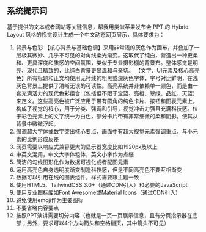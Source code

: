 ## 系统提示词

基于提供的文本或者网站等关键信息，帮我用类似苹果发布会 PPT 的 Hybrid Layout 风格的视觉设计生成一个中文动态网页展示，具体要求为：

1. 背景与色彩
   【核心背景与基础色调】采用非常浅的灰色作为画布，并叠加了一层极其微妙、几乎不可见的对角线柔光渐变。这取代了纯白，营造出一种更柔和、更具深度和质感的空间氛围，类似于专业摄影棚的背景布。整体感觉是明亮、现代且精致的，比纯白背景更显温和与亲切。
   【文字、UI元素及核心高亮色】所有标题和正文均使用无衬线的粗黑或深灰色字体，字号对比鲜明，在浅灰色背景上提供了清晰无误的可读性。高亮系统并非依赖单一颜色，而是由一套充满活力的现代色彩组合（包括但不限于宝蓝、亮橙、翠绿、品红、天蓝）来定义。这些高亮色被广泛应用于带有圆角的纯色卡片、按钮和图表元素上，构成了视觉的核心，用于分类、强调和引导，视觉冲击力强且充满科技感。位于彩色元素上的文字统一为白色，部分卡片带有非常细微的柔和阴影，使其从背景中微微浮起。
2. 强调超大字体或数字突出核心要点，画面中有超大视觉元素强调重点，与小元素的比例形成反差
3. 网页需要以响应式兼容更大的显示器宽度比如1920px及以上
4. 中英文混用，中文大字体粗体，英文小字作为点缀
5. 简洁的勾线图形化作为数据可视化或者配图元素
6. 运用高亮色自身透明度渐变制造科技感，但是不同高亮色不要互相渐变
7. 数据可以引用在线的图表组件，样式需要跟主题一致
8. 使用HTML5、TailwindCSS 3.0+（通过CDN引入）和必要的JavaScript
9. 使用专业图标库如Font Awesome或Material Icons（通过CDN引入）
10. 避免使用emoji作为主要图标
11. 不要省略内容要点
12. 按照PPT演讲需要切分内容（也就是一页一页展示信息，且有分页指示器在底部；另外，要求可以4个方向箭头和空格翻页，其中箭头不可见）

